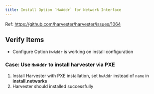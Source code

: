 ```yaml
---
title: Install Option `HwAddr` for Network Interface
---
```

Ref: https://github.com/harvester/harvester/issues/1064

## Verify Items
  - Configure Option `HwAddr` is working on install configuration

### Case: Use `HwAddr` to install harvester via PXE
1. Install Harvester with PXE installation, set `hwAddr` instead of `name` in **install.networks**
1. Harvester should installed successfully
